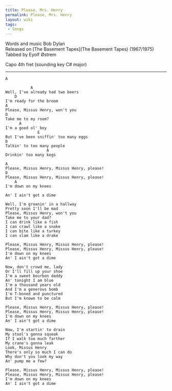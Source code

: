 ```yaml
---
title: Please, Mrs. Henry
permalink: Please, Mrs. Henry
layout: wiki
tags:
 - Songs
---
```


Words and music Bob Dylan  
Released on [The Basement Tapes](The Basement Tapes)
(1967/1975)  
Tabbed by Eyolf Østrem

Capo 4th fret (sounding key C\# major)

* * * * *

    A

               A
    Well, I've already had two beers
        D
    I'm ready for the broom
    A
    Please, Missus Henry, won't you
    D
    Take me to my room?
          A
    I'm a good ol' boy
                  E
    But I've been sniffin' too many eggs
    D
    Talkin' to too many people
                      A
    Drinkin' too many kegs

    A
    Please, Missus Henry, Missus Henry, please!
    D
    Please, Missus Henry, Missus Henry, please!
        A
    I'm down on my knees

    An' I ain't got a dime

    Well, I'm groanin' in a hallway
    Pretty soon I'll be mad
    Please, Missus Henry, won't you
    Take me to your dad?
    I can drink like a fish
    I can crawl like a snake
    I can bite like a turkey
    I can slam like a drake

    Please, Missus Henry, Missus Henry, please!
    Please, Missus Henry, Missus Henry, please!
    I'm down on my knees
    An' I ain't got a dime

    Now, don't crowd me, lady
    Or I'll fill up your shoe
    I'm a sweet bourbon daddy
    An' tonight I am blue
    I'm a thousand years old
    And I'm a generous bomb
    I'm T-boned and punctured
    But I'm known to be calm

    Please, Missus Henry, Missus Henry, please!
    Please, Missus Henry, Missus Henry, please!
    I'm down on my knees
    An' I ain't got a dime

    Now, I'm startin' to drain
    My stool's gonna squeak
    If I walk too much farther
    My crane's gonna leak
    Look, Missus Henry
    There's only so much I can do
    Why don't you look my way
    An' pump me a few?

    Please, Missus Henry, Missus Henry, please!
    Please, Missus Henry, Missus Henry, please!
    I'm down on my knees
    An' I ain't got a dime
